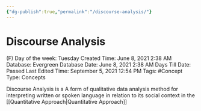 ```yaml
---
{"dg-publish":true,"permalink":"/discourse-analysis/"}
---
```


# Discourse Analysis

(F) Day of the week: Tuesday
Created Time: June 8, 2021 2:38 AM
Database: Evergreen Database
Date: June 8, 2021 2:38 AM
Days Till Date: Passed
Last Edited Time: September 5, 2021 12:54 PM
Tags: #Concept
Type: Concepts

Discourse Analysis is a A form of qualitative data analysis method for interpreting written or spoken language in relation to its social context in the [[Quantitative Approach\|Quantitative Approach]]